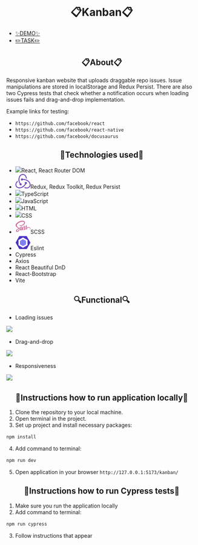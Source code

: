 <h1 align="center">📋Kanban📋</h1>

 - [✨DEMO✨](https://nikachu404.github.io/kanban/)
 - [✏️TASK✏️](https://github.com/incodellc/github-kanban-test-task)

 <h2 align="center">📋About📋</h2>
Responsive kanban website that uploads draggable repo issues. Issue manipulations are stored in localStorage and Redux Persist. There are also two Cypress tests that check whether a notification occurs when loading issues fails and drag-and-drop implementation.



Example links for testing:
- `https://github.com/facebook/react`
- `https://github.com/facebook/react-native`
- `https://github.com/facebook/docusaurus`



<h2 align="center">🔮Technologies used🔮</h2>

 - <img width="40px" src="https://cdn.jsdelivr.net/gh/devicons/devicon/icons/react/react-original.svg" />React, React Router DOM
 - <img width="40px" src="https://github.com/devicons/devicon/blob/master/icons/redux/redux-original.svg" />Redux, Redux Toolkit, Redux Persist
  - <img width="40px" src="https://cdn.jsdelivr.net/gh/devicons/devicon/icons/typescript/typescript-original.svg" />TypeScript
 - <img width="40px" src="https://cdn.jsdelivr.net/gh/devicons/devicon/icons/javascript/javascript-original.svg" />JavaScript
 - <img width="40px" src="https://cdn.jsdelivr.net/gh/devicons/devicon/icons/html5/html5-original.svg" />HTML
 - <img width="40px" src="https://cdn.jsdelivr.net/gh/devicons/devicon/icons/css3/css3-plain.svg" />CSS
 - <img width="40px" src="https://github.com/devicons/devicon/blob/master/icons/sass/sass-original.svg" />SCSS
 - <img width="40px" src="https://github.com/devicons/devicon/blob/master/icons/eslint/eslint-original.svg" />Eslint
 - Cypress
 - Axios
 - React Beautiful DnD
 - React-Bootstrap
 - Vite

<h2 align="center">🔍Functional🔍</h2>

 - Loading issues
 
 ![](https://media.giphy.com/media/HgCTjOsMNvKCXMiu2f/giphy.gif)
  
  - Drag-and-drop
 
 ![](https://media.giphy.com/media/v1.Y2lkPTc5MGI3NjExNDE5MGRiMWY0N2UzNmU3NDM0ODUwY2I4MDViYjRlYjEyZjBhN2I3NiZlcD12MV9pbnRlcm5hbF9naWZzX2dpZklkJmN0PWc/13OBt81M5mOpest5oQ/giphy.gif)

 - Responsiveness
 
 ![](https://media.giphy.com/media/v1.Y2lkPTc5MGI3NjExNDdmOGI1MGUzNzkwMDBlYTNiZWQ5Nzk3ZGQxY2NkZjg2OWFhNzA5NiZlcD12MV9pbnRlcm5hbF9naWZzX2dpZklkJmN0PWc/VSjdIsuobGaVqdr4jf/giphy.gif)
 
<h2 align="center">📌Instructions how to run application locally📌</h2>

1. Clone the repository to your local machine.
2. Open terminal in the project.
3. Set up project and install necessary packages:
```bash 
npm install
```
4. Add command to terminal:
```bash 
npm run dev
```
5. Open application in your browser `http://127.0.0.1:5173/kanban/`

<h2 align="center">📌Instructions how to run Cypress tests📌</h2>

1. Make sure you run the application locally
2. Add command to terminal:
```bash 
npm run cypress
```
3. Follow instructions that appear
